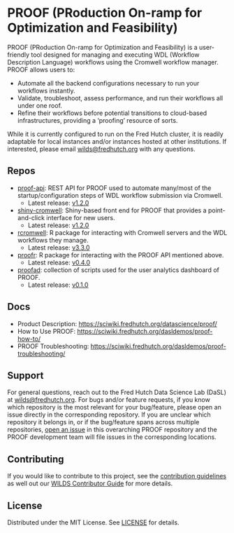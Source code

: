 # PROOF (PRoduction On-ramp for Optimization and Feasibility)
PROOF (PRoduction On-ramp for Optimization and Feasibility) is a user-friendly tool designed for managing and executing WDL (Workflow Description Language) workflows using the Cromwell workflow manager. PROOF allows users to:

- Automate all the backend configurations necessary to run your workflows instantly.
- Validate, troubleshoot, assess performance, and run their workflows all under one roof.
- Refine their workflows before potential transitions to cloud-based infrastructures, providing a ‘proofing’ resource of sorts.

While it is currently configured to run on the Fred Hutch cluster, it is readily adaptable for local instances and/or instances hosted at other institutions. If interested, please email wilds@fredhutch.org with any questions.

## Repos

- [proof-api](https://github.com/FredHutch/proof-api): REST API for PROOF used to automate many/most of the startup/configuration steps of WDL workflow submission via Cromwell.
    - Latest release: [v1.2.0](https://github.com/FredHutch/proof-api/releases/tag/v1.2.0)
- [shiny-cromwell](https://github.com/FredHutch/shiny-cromwell): Shiny-based front end for PROOF that provides a point-and-click interface for new users.
    - Latest release: [v1.2.0](https://github.com/FredHutch/shiny-cromwell/releases/tag/v1.2.0)
- [rcromwell](https://github.com/getwilds/rcromwell): R package for interacting with Cromwell servers and the WDL workflows they manage.
    - Latest release: [v3.3.0](https://github.com/getwilds/rcromwell/releases/tag/v3.3.0)
- [proofr](https://github.com/getwilds/proofr): R package for interacting with the PROOF API mentioned above.
    - Latest release: [v0.4.0](https://github.com/getwilds/proofr/releases/tag/v0.4.0)
- [proofad](https://github.com/getwilds/proofad): collection of scripts used for the user analytics dashboard of PROOF.
    - Latest release: [v0.1.0](https://github.com/getwilds/proofad/releases/tag/v0.1.0)

## Docs

- Product Description: https://sciwiki.fredhutch.org/datascience/proof/
- How to Use PROOF: https://sciwiki.fredhutch.org/dasldemos/proof-how-to/
- PROOF Troubleshooting: https://sciwiki.fredhutch.org/dasldemos/proof-troubleshooting/

## Support

For general questions, reach out to the Fred Hutch Data Science Lab (DaSL) at wilds@fredhutch.org. For bugs and/or feature requests, if you know which repository is the most relevant for your bug/feature, please open an issue directly in the corresponding repository. If you are unclear which repository it belongs in, or if the bug/feature spans across multiple repositories, [open an issue](https://github.com/getwilds/proof/issues) in this overarching PROOF repository and the PROOF development team will file issues in the corresponding locations.

## Contributing

If you would like to contribute to this project, see the [contribution guidelines](CONTRIBUTING.md) as well out our [WILDS Contributor Guide](https://getwilds.org/guide/) for more details.

## License

Distributed under the MIT License. See [LICENSE](LICENSE) for details.


